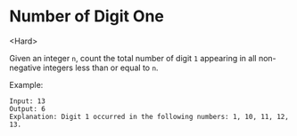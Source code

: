 # Number of Digit One

\<Hard>

Given an integer `n`, count the total number of digit `1` appearing in all
non-negative integers less than or equal to `n`.

Example:

```
Input: 13
Output: 6 
Explanation: Digit 1 occurred in the following numbers: 1, 10, 11, 12, 13.
```

